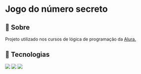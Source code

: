 <h1>Jogo do número secreto</h1>

<h2>📎 Sobre</h2>
<p>Projeto utilizado nos cursos de lógica de programação da <a href="https://cursos.alura.com.br/dashboard">Alura.</a></p>

## 🚀 Tecnologias
<div>
  <img src="https://img.shields.io/badge/HTML-239120?style=for-the-badge&logo=html5&logoColor=white">
  <img src="https://img.shields.io/badge/CSS-239120?&style=for-the-badge&logo=css3&logoColor=white">
  <img src="https://img.shields.io/badge/JavaScript-F7DF1E?style=for-the-badge&logo=javascript&logoColor=black">
</div>

 
